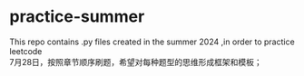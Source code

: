 # practice-summer
This repo contains .py files created in the summer 2024 ,in order to practice leetcode  
7月28日，按照章节顺序刷题，希望对每种题型的思维形成框架和模板；
